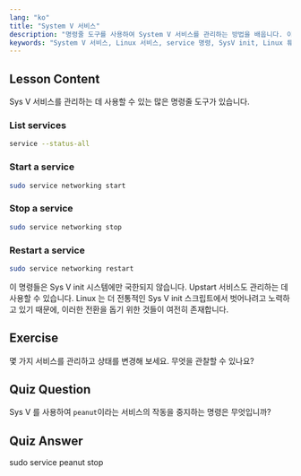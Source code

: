 ```yaml
---
lang: "ko"
title: "System V 서비스"
description: "명령줄 도구를 사용하여 System V 서비스를 관리하는 방법을 배웁니다. 이 초보자 친화적인 Linux 튜토리얼을 통해 서비스를 나열, 시작, 중지 및 다시 시작하는 방법을 알아보세요."
keywords: "System V 서비스, Linux 서비스, service 명령, SysV init, Linux 튜토리얼, 초보자 Linux, 서비스 관리, Linux 가이드"
---
```


## Lesson Content

Sys V 서비스를 관리하는 데 사용할 수 있는 많은 명령줄 도구가 있습니다.

### List services

```bash
service --status-all
```

### Start a service

```bash
sudo service networking start
```

### Stop a service

```bash
sudo service networking stop
```

### Restart a service

```bash
sudo service networking restart
```

이 명령들은 Sys V init 시스템에만 국한되지 않습니다. Upstart 서비스도 관리하는 데 사용할 수 있습니다. Linux 는 더 전통적인 Sys V init 스크립트에서 벗어나려고 노력하고 있기 때문에, 이러한 전환을 돕기 위한 것들이 여전히 존재합니다.

## Exercise

몇 가지 서비스를 관리하고 상태를 변경해 보세요. 무엇을 관찰할 수 있나요?

## Quiz Question

Sys V 를 사용하여 `peanut`이라는 서비스의 작동을 중지하는 명령은 무엇입니까?

## Quiz Answer

sudo service peanut stop

